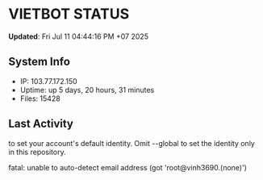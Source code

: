 # VIETBOT STATUS
**Updated**: Fri Jul 11 04:44:16 PM +07 2025

## System Info
- IP: 103.77.172.150
- Uptime: up 5 days, 20 hours, 31 minutes
- Files: 15428

## Last Activity

to set your account's default identity.
Omit --global to set the identity only in this repository.

fatal: unable to auto-detect email address (got 'root@vinh3690.(none)')
